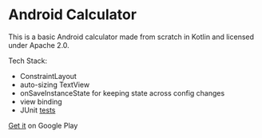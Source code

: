 # Android Calculator

This is a basic Android calculator made from scratch in Kotlin and licensed under Apache 2.0.

Tech Stack:

* ConstraintLayout
* auto-sizing TextView
* onSaveInstanceState for keeping state across config changes
* view binding
* JUnit [tests](https://github.com/spike/Calculator/blob/master/app/src/test/java/com/calculator/calc/)

[Get it](https://play.google.com/store/apps/details?id=com.calculator.calc) on Google Play
